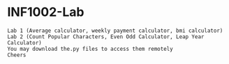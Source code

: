 # INF1002-Lab
	Lab 1 (Average calculator, weekly payment calculator, bmi calculator)
 	Lab 2 (Count Popular Characters, Even Odd Calculator, Leap Year Calculator)
	You may download the.py files to access them remotely 
 	Cheers
